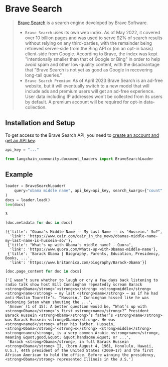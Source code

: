 # Brave Search


>[Brave Search](https://en.wikipedia.org/wiki/Brave_Search) is a search engine developed by Brave Software.
> - `Brave Search` uses its own web index. As of May 2022, it covered over 10 billion pages and was used to serve 92% 
> of search results without relying on any third-parties, with the remainder being retrieved 
> server-side from the Bing API or (on an opt-in basis) client-side from Google. According 
> to Brave, the index was kept "intentionally smaller than that of Google or Bing" in order to 
> help avoid spam and other low-quality content, with the disadvantage that "Brave Search is 
> not yet as good as Google in recovering long-tail queries."
>- `Brave Search Premium`: As of April 2023 Brave Search is an ad-free website, but it will 
> eventually switch to a new model that will include ads and premium users will get an ad-free experience.
> User data including IP addresses won't be collected from its users by default. A premium account 
> will be required for opt-in data-collection.


## Installation and Setup

To get access to the Brave Search API, you need to [create an account and get an API key](https://api.search.brave.com/app/dashboard).



```python
api_key = "..."
```


```python
from langchain_community.document_loaders import BraveSearchLoader
```

## Example


```python
loader = BraveSearchLoader(
    query="obama middle name", api_key=api_key, search_kwargs={"count": 3}
)
docs = loader.load()
len(docs)
```




    3




```python
[doc.metadata for doc in docs]
```




    [{'title': "Obama's Middle Name -- My Last Name -- is 'Hussein.' So?",
      'link': 'https://www.cair.com/cair_in_the_news/obamas-middle-name-my-last-name-is-hussein-so/'},
     {'title': "What's up with Obama's middle name? - Quora",
      'link': 'https://www.quora.com/Whats-up-with-Obamas-middle-name'},
     {'title': 'Barack Obama | Biography, Parents, Education, Presidency, Books, ...',
      'link': 'https://www.britannica.com/biography/Barack-Obama'}]




```python
[doc.page_content for doc in docs]
```




    ['I wasn’t sure whether to laugh or cry a few days back listening to radio talk show host Bill Cunningham repeatedly scream Barack <strong>Obama</strong>’<strong>s</strong> <strong>middle</strong> <strong>name</strong> — my last <strong>name</strong> — as if he had anti-Muslim Tourette’s. “Hussein,” Cunningham hissed like he was beckoning Satan when shouting the ...',
     'Answer (1 of 15): A better question would be, “What’s up with <strong>Obama</strong>’s first <strong>name</strong>?” President Barack Hussein <strong>Obama</strong>’s father’s <strong>name</strong> was Barack Hussein <strong>Obama</strong>. He was <strong>named</strong> after his father. Hussein, <strong>Obama</strong>’<strong>s</strong> <strong>middle</strong> <strong>name</strong>, is a very common Arabic <strong>name</strong>, meaning &quot;good,&quot; &quot;handsome,&quot; or ...',
     'Barack <strong>Obama</strong>, in full Barack Hussein <strong>Obama</strong> II, (born August 4, 1961, Honolulu, Hawaii, U.S.), 44th president of the United States (2009–17) and the first African American to hold the office. Before winning the presidency, <strong>Obama</strong> represented Illinois in the U.S.']




```python

```
